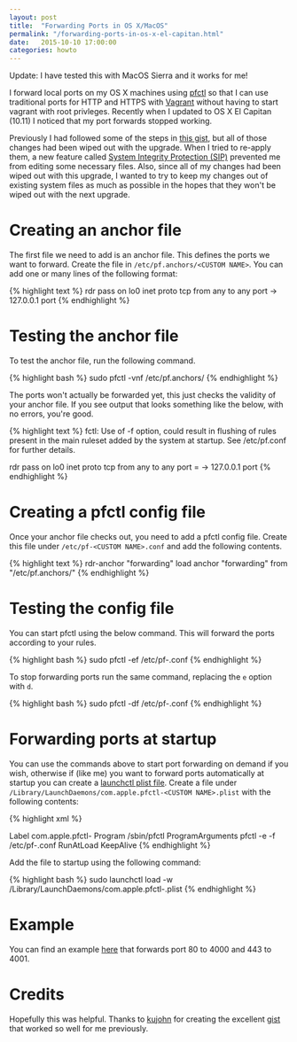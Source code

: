 ```yaml
---
layout: post
title:  "Forwarding Ports in OS X/MacOS"
permalink: "/forwarding-ports-in-os-x-el-capitan.html"
date:   2015-10-10 17:00:00
categories: howto
---
```


Update: I have tested this with MacOS Sierra and it works for me!

I forward local ports on my OS X machines using [pfctl][pfctl] so that I can use traditional ports for HTTP and HTTPS with [Vagrant][vagrant]
without having to start vagrant with root privleges. Recently when I updated to OS X El Capitan (10.11) I noticed that
my port forwards stopped working.

Previously I had followed some of the steps in [this gist][port-forwarding-gist], but all of those changes had
been wiped out with the upgrade. When I tried to re-apply them, a new feature called [System Integrity
Protection (SIP)][system-integrity-protection] prevented me from editing some necessary files. Also, since all of my
changes had been wiped out with this upgrade, I wanted to try to keep my changes out of existing system files as much as
possible in the hopes that they won't be wiped out with the next upgrade.

Creating an anchor file
=======================

The first file we need to add is an anchor file. This defines the ports we want to forward. Create the file in
`/etc/pf.anchors/<CUSTOM NAME>`. You can add one or many lines of the following format:

{% highlight text %}
rdr pass on lo0 inet proto tcp from any to any port <SOURCE PORT> -> 127.0.0.1 port <DESTINATION PORT>
{% endhighlight %}

Testing the anchor file
=======================

To test the anchor file, run the following command.

{% highlight bash %}
sudo pfctl -vnf /etc/pf.anchors/<CUSTOM NAME>
{% endhighlight %}

The ports won't actually be forwarded yet, this just checks the validity of your anchor file. If you see output that looks something like the below, with no errors, you're good.

{% highlight text %}
fctl: Use of -f option, could result in flushing of rules
present in the main ruleset added by the system at startup.
See /etc/pf.conf for further details.

rdr pass on lo0 inet proto tcp from any to any port = <SOURCE PORT> -> 127.0.0.1 port <DESTINATION PORT>
{% endhighlight %}

Creating a pfctl config file
============================

Once your anchor file checks out, you need to add a pfctl config file. Create this file under `/etc/pf-<CUSTOM
NAME>.conf` and add the following contents.

{% highlight text %}
rdr-anchor "forwarding"
load anchor "forwarding" from "/etc/pf.anchors/<CUSTOM NAME>"
{% endhighlight %}

Testing the config file
=======================

You can start pfctl using the below command. This will forward the ports according to your rules.

{% highlight bash %}
sudo pfctl -ef /etc/pf-<CUSTOM NAME>.conf
{% endhighlight %}

To stop forwarding ports run the same command, replacing the `e` option with `d`.

{% highlight bash %}
sudo pfctl -df /etc/pf-<CUSTOM NAME>.conf
{% endhighlight %}

Forwarding ports at startup
===========================

You can use the commands above to start port forwarding on demand if you wish, otherwise if (like me) you want to
forward ports automatically at startup you can create a [launchctl plist file][launchctl-plist]. Create a file under
`/Library/LaunchDaemons/com.apple.pfctl-<CUSTOM NAME>.plist` with the following contents:

{% highlight xml %}
<?xml version="1.0" encoding="UTF-8"?>
<!DOCTYPE plist PUBLIC "-//Apple//DTD PLIST 1.0//EN" "http://www.apple.com/DTDs/PropertyList-1.0.dtd">
<plist version="1.0">
<dict>
     <key>Label</key>
     <string>com.apple.pfctl-<CUSTOM NAME></string>
     <key>Program</key>
     <string>/sbin/pfctl</string>
     <key>ProgramArguments</key>
     <array>
          <string>pfctl</string>
          <string>-e</string>
          <string>-f</string>
          <string>/etc/pf-<CUSTOM NAME>.conf</string>
     </array>
     <key>RunAtLoad</key>
     <true/>
     <key>KeepAlive</key>
     <false/>
</dict>
</plist>
{% endhighlight %}

Add the file to startup using the following command:

{% highlight bash %}
sudo launchctl load -w /Library/LaunchDaemons/com.apple.pfctl-<CUSTOM NAME>.plist
{% endhighlight %}

Example
=======

You can find an example [here][port-forwarding-example] that forwards port 80 to 4000 and 443 to 4001.

Credits
=======

Hopefully this was helpful. Thanks to [kujohn][kujohn] for creating the excellent [gist][port-forwarding-gist] that
worked so well for me previously.

[kujohn]:                       https://gist.github.com/kujohn
[launchctl-plist]:              https://developer.apple.com/library/mac/documentation/MacOSX/Conceptual/BPSystemStartup/Chapters/CreatingLaunchdJobs.html
[pfctl]:                        https://developer.apple.com/library/mac/documentation/Darwin/Reference/ManPages/man8/pfctl.8.html
[port-forwarding-example]:      https://gist.github.com/f1sherman/843f85ea8e2cbcdb40af
[port-forwarding-gist]:         https://gist.github.com/kujohn/7209628
[system-integrity-protection]:  https://en.wikipedia.org/wiki/System_Integrity_Protection
[vagrant]:                      https://www.vagrantup.com
